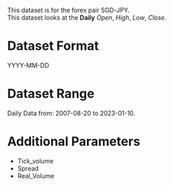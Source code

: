This dataset is for the forex pair SGD-JPY.    
This dataset looks at the **Daily** _Open_, _High_, _Low_, _Close_.   

# Dataset Format  

YYYY-MM-DD    

# Dataset Range    

Daily Data from: 2007-08-20 to 2023-01-10.    

# Additional Parameters    

* Tick_volume    
* Spread    
* Real_Volume    
 